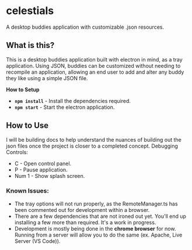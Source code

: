 # celestials
A desktop buddies application with customizable .json resources.

## What is this?
This is a desktop buddies application built with electron in mind, as a tray application. 
Using JSON, buddies can be customized without needing to recompile an application, allowing an end user to add and alter any buddy they like using a simple JSON file.

**How to Setup**
- **`npm install`** - Install the dependencies required.
- **`npm start`** - Start the electron application.


## How to Use
I will be building docs to help understand the nuances of building out the json files once the project is closer to a completed concept.
Debugging Controls: 
- C - Open control panel.
- P - Pause application.
- Num 1 - Show splash screen.

### Known Issues:
- The tray options will not run properly, as the RemoteManager.ts has been commented out for development within a browser.
- There are a few dependencies that are not ironed out yet.  You'll end up installing a few more than required.  It's a work in progress.
- Development is mostly being done in the **chrome browser** for now.  Running from a server will allow you to do the same (ex. Apache, Live Server (VS Code)).
